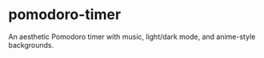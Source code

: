 # pomodoro-timer
An aesthetic Pomodoro timer with music, light/dark mode, and anime-style backgrounds.
